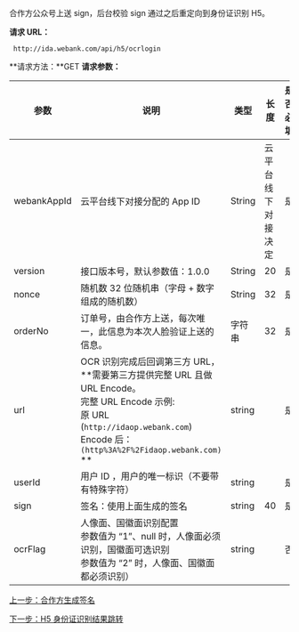 合作方公众号上送 sign，后台校验 sign 通过之后重定向到身份证识别 H5。

**请求 URL：**

```
 http://ida.webank.com/api/h5/ocrlogin
```

**请求方法：**GET
**请求参数：**

| 参数          | 说明                                       | 类型     | 长度        | 是否必填 |
| ----------- | ---------------------------------------- | ------ | --------- | ---- |
| webankAppId | 云平台线下对接分配的 App ID                        | String | 云平台线下对接决定 | 是    |
| version     | 接口版本号，默认参数值：1.0.0                        | String | 20        | 是    |
| nonce       | 随机数 32 位随机串（字母 + 数字组成的随机数）               | String | 32        | 是    |
| orderNo     | 订单号，由合作方上送，每次唯一，此信息为本次人脸验证上送的信息。         | 字符串    | 32        | 是    |
| url         | OCR 识别完成后回调第三方 URL，**需要第三方提供完整 URL 且做 URL Encode。<br>完整 URL Encode 示例:<br>原 URL (`http://idaop.webank.com`)<br>Encode 后：<br>`(http%3A%2F%2Fidaop.webank.com)` ** | string |           | 是    |
| userId      | 用户 ID ，用户的唯一标识（不要带有特殊字符）                 | string |           | 是    |
| sign        | 签名：使用上面生成的签名                             | string | 40        | 是    |
| ocrFlag     | 人像面、国徽面识别配置 <br>参数值为 “1”、null 时，人像面必须识别，国徽面可选识别 <br>参数值为 “2” 时，人像面、国徽面都必须识别） | string |           | 否    |



[上一步：合作方生成签名](http://tcecqpoc.fsphere.cn/document/product/655/13851)

[下一步：H5 身份证识别结果跳转](http://tcecqpoc.fsphere.cn/document/product/655/13850)